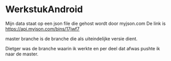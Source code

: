 # WerkstukAndroid

Mijn data staat op een json file die gehost wordt door myjson.com 
De link is https://api.myjson.com/bins/17jwf7

master branche is de branche die als uiteindelijke versie dient.

Dietger was de branche waarin ik werkte en per deel dat afwas pushte ik naar de master.
